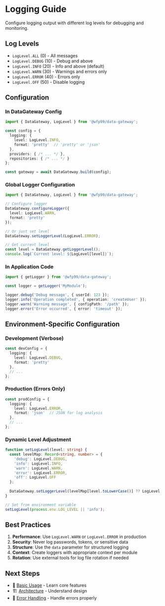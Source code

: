 # Logging Guide

Configure logging output with different log levels for debugging and monitoring.

## Log Levels

- `LogLevel.ALL` (0) - All messages
- `LogLevel.DEBUG` (10) - Debug and above
- `LogLevel.INFO` (20) - Info and above (default)
- `LogLevel.WARN` (30) - Warnings and errors only
- `LogLevel.ERROR` (40) - Errors only
- `LogLevel.OFF` (50) - Disable logging

## Configuration

### In DataGateway Config

```typescript
import { DataGateway, LogLevel } from '@wfp99/data-gateway';

const config = {
  logging: {
    level: LogLevel.INFO,
    format: 'pretty'  // 'pretty' or 'json'
  },
  providers: { /* ... */ },
  repositories: { /* ... */ }
};

const gateway = await DataGateway.build(config);
```

### Global Logger Configuration

```typescript
import { DataGateway, LogLevel } from '@wfp99/data-gateway';

// Configure logger
DataGateway.configureLogger({
  level: LogLevel.WARN,
  format: 'pretty'
});

// Or just set level
DataGateway.setLoggerLevel(LogLevel.ERROR);

// Get current level
const level = DataGateway.getLoggerLevel();
console.log(`Current level: ${LogLevel[level]}`);
```

### In Application Code

```typescript
import { getLogger } from '@wfp99/data-gateway';

const logger = getLogger('MyModule');

logger.debug('Debug message', { userId: 123 });
logger.info('Operation completed', { operation: 'createUser' });
logger.warn('Warning message', { configPath: '/path' });
logger.error('Error occurred', { error: 'timeout' });
```

## Environment-Specific Configuration

### Development (Verbose)

```typescript
const devConfig = {
  logging: {
    level: LogLevel.DEBUG,
    format: 'pretty'
  },
  // ...
};
```

### Production (Errors Only)

```typescript
const prodConfig = {
  logging: {
    level: LogLevel.ERROR,
    format: 'json'  // JSON for log analysis
  },
  // ...
};
```

### Dynamic Level Adjustment

```typescript
function setLogLevel(level: string) {
  const levelMap: Record<string, number> = {
    'debug': LogLevel.DEBUG,
    'info': LogLevel.INFO,
    'warn': LogLevel.WARN,
    'error': LogLevel.ERROR,
    'off': LogLevel.OFF
  };
  
  DataGateway.setLoggerLevel(levelMap[level.toLowerCase()] ?? LogLevel.INFO);
}

// Set from environment variable
setLogLevel(process.env.LOG_LEVEL || 'info');
```

## Best Practices

1. **Performance**: Use `LogLevel.WARN` or `LogLevel.ERROR` in production
2. **Security**: Never log passwords, tokens, or sensitive data
3. **Structure**: Use the `data` parameter for structured logging
4. **Context**: Create loggers with appropriate context per module
5. **Rotation**: Use external tools for log file rotation if needed

## Next Steps

- 📖 [Basic Usage](./basic-usage.md) - Learn core features
- 🏗️ [Architecture](../core/architecture.md) - Understand design
- 🔧 [Error Handling](../guides/basic-usage.md#error-handling) - Handle errors properly
